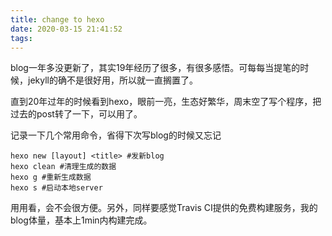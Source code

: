 ```yaml
---
title: change to hexo
date: 2020-03-15 21:41:52
tags:
---
```

blog一年多没更新了，其实19年经历了很多，有很多感悟。可每每当提笔的时候，jekyll的确不是很好用，所以就一直搁置了。

直到20年过年的时候看到hexo，眼前一亮，生态好繁华，周末空了写个程序，把过去的post转了一下，可以用了。

记录一下几个常用命令，省得下次写blog的时候又忘记

```shell
hexo new [layout] <title> #发新blog
hexo clean #清理生成的数据
hexo g #重新生成数据
hexo s #启动本地server
```

用用看，会不会很方便。另外，同样要感觉Travis CI提供的免费构建服务，我的blog体量，基本上1min内构建完成。